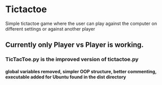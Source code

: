 # Tictactoe
Simple tictactoe game where the user can play against the computer on different settings or against another player


## Currently only Player vs Player is working.
### TicTacToe.py is the improved version of tictactoe.py
#### global variables removed, simpler OOP structure, better commenting, executable added for Ubuntu found in the dist directory
